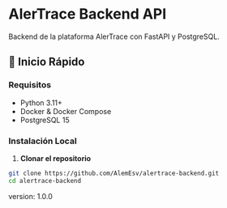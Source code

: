 # AlerTrace Backend API

Backend de la plataforma AlerTrace con FastAPI y PostgreSQL.

## 🚀 Inicio Rápido

### Requisitos

- Python 3.11+
- Docker & Docker Compose
- PostgreSQL 15

### Instalación Local

1. **Clonar el repositorio**

```bash
git clone https://github.com/AlemEsv/alertrace-backend.git
cd alertrace-backend
```

version: 1.0.0
